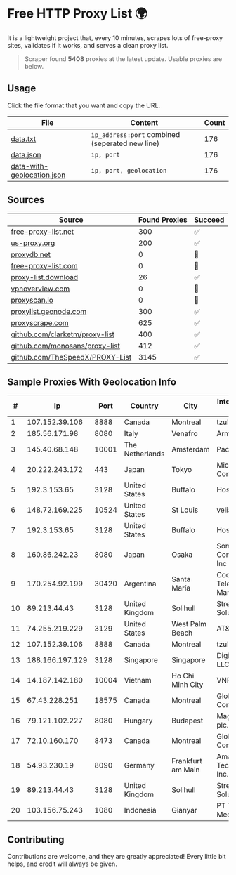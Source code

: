 
# Free HTTP Proxy List 🌍

It is a lightweight project that, every 10 minutes, scrapes lots of free-proxy sites, validates if it works, and serves a clean proxy list.


> Scraper found **5408** proxies at the latest update. Usable proxies are below.

## Usage

Click the file format that you want and copy the URL.


|File|Content|Count|
|----|-------|-----|
|[data.txt](https://raw.githubusercontent.com/themiralay/Proxy-List-World/master/data.txt)|`ip_address:port` combined (seperated new line)|176|
|[data.json](https://raw.githubusercontent.com/themiralay/Proxy-List-World/master/data.json)|`ip, port`|176|
|[data-with-geolocation.json](https://raw.githubusercontent.com/themiralay/Proxy-List-World/master/data-with-geolocation.json)|`ip, port, geolocation`|176|

## Sources

|Source|Found Proxies|Succeed|
|------|-------------|-------|
|[free-proxy-list.net](https://free-proxy-list.net)|300|✅|
|[us-proxy.org](https://www.us-proxy.org)|200|✅|
|[proxydb.net](http://proxydb.net)|0|🚫|
|[free-proxy-list.com](https://free-proxy-list.com/?page=&port=&type%5B%5D=http&type%5B%5D=https&up_time=0&search=Search)|0|🚫|
|[proxy-list.download](https://www.proxy-list.download/HTTP)|26|✅|
|[vpnoverview.com](https://vpnoverview.com/privacy/anonymous-browsing/free-proxy-servers)|0|🚫|
|[proxyscan.io](https://www.proxyscan.io)|0|🚫|
|[proxylist.geonode.com](https://proxylist.geonode.com/api/proxy-list?limit=300&page=1&sort_by=lastChecked&sort_type=desc&protocols=http,https)|300|✅|
|[proxyscrape.com](https://api.proxyscrape.com/v2/?request=displayproxies&protocol=http&timeout=10000&country=all&ssl=all&anonymity=all)|625|✅|
|[github.com/clarketm/proxy-list](https://raw.githubusercontent.com/clarketm/proxy-list/master/proxy-list-raw.txt)|400|✅|
|[github.com/monosans/proxy-list](https://raw.githubusercontent.com/monosans/proxy-list/main/proxies/http.txt)|412|✅|
|[github.com/TheSpeedX/PROXY-List](https://raw.githubusercontent.com/TheSpeedX/PROXY-List/master/http.txt)|3145|✅|


## Sample Proxies With Geolocation Info

|#|Ip|Port|Country|City|Internet Service Provider|
|-|--|----|-------|----|-------------------------|
|1|107.152.39.106|8888|Canada|Montreal|tzulo, inc.|
|2|185.56.171.98|8080|Italy|Venafro|Armada WAN2|
|3|145.40.68.148|10001|The Netherlands|Amsterdam|Packet Host, Inc.|
|4|20.222.243.172|443|Japan|Tokyo|Microsoft Corporation|
|5|192.3.153.65|3128|United States|Buffalo|HostPapa|
|6|148.72.169.225|10524|United States|St Louis|velia.net|
|7|192.3.153.65|3128|United States|Buffalo|HostPapa|
|8|160.86.242.23|8080|Japan|Osaka|Sony Network Communications Inc|
|9|170.254.92.199|30420|Argentina|Santa María|Cooperativa Telefónica Santa Maria Limitada|
|10|89.213.44.43|3128|United Kingdom|Solihull|StreamTech Solutions EOOD|
|11|74.255.219.229|3129|United States|West Palm Beach|AT&T Corp.|
|12|107.152.39.106|8888|Canada|Montreal|tzulo, inc.|
|13|188.166.197.129|3128|Singapore|Singapore|DigitalOcean, LLC|
|14|14.187.142.180|10004|Vietnam|Ho Chi Minh City|VNPT|
|15|67.43.228.251|18575|Canada|Montreal|GloboTech Communications|
|16|79.121.102.227|8080|Hungary|Budapest|Magyar Telekom plc.|
|17|72.10.160.170|8473|Canada|Montreal|GloboTech Communications|
|18|54.93.230.19|8090|Germany|Frankfurt am Main|Amazon Technologies Inc.|
|19|89.213.44.43|3128|United Kingdom|Solihull|StreamTech Solutions EOOD|
|20|103.156.75.243|1080|Indonesia|Gianyar|PT Trika Global Media|



## Contributing

Contributions are welcome, and they are greatly appreciated! Every
little bit helps, and credit will always be given.

